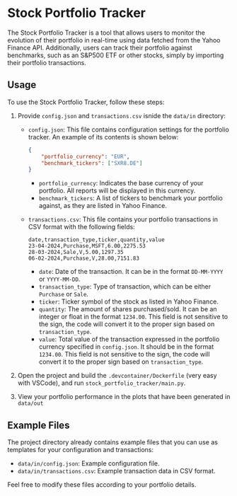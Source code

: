 # Stock Portfolio Tracker

The Stock Portfolio Tracker is a tool that allows users to monitor the evolution of their portfolio in real-time using data fetched from the Yahoo Finance API. Additionally, users can track their portfolio against benchmarks, such as an S&P500 ETF or other stocks, simply by importing their portfolio transactions.

## Usage

To use the Stock Portfolio Tracker, follow these steps:

1. Provide `config.json` and `transactions.csv` isnide the `data/in` directory:
   - `config.json`: This file contains configuration settings for the portfolio tracker. An example of its contents is shown below:
     ```json
     {
         "portfolio_currency": "EUR",
         "benchmark_tickers": ["SXR8.DE"]
     }
     ```
     - `portfolio_currency`: Indicates the base currency of your portfolio. All reports will be displayed in this currency.
     - `benchmark_tickers`: A list of tickers to benchmark your portfolio against, as they are listed in Yahoo Finance.
   
   - `transactions.csv`: This file contains your portfolio transactions in CSV format with the following fields:
     ```csv
     date,transaction_type,ticker,quantity,value
     23-04-2024,Purchase,MSFT,6.00,2275.53
     28-03-2024,Sale,V,5.00,1297.35
     06-02-2024,Purchase,V,28.00,7151.83
     ```
     - `date`: Date of the transaction. It can be in the format `DD-MM-YYYY` or `YYYY-MM-DD`.
     - `transaction_type`: Type of transaction, which can be either `Purchase` or `Sale`.
     - `ticker`: Ticker symbol of the stock as listed in Yahoo Finance.
     - `quantity`: The amount of shares purchased/sold. It can be an integer or float in the format `1234.00`. This field is not sensitive to the sign, the code will convert it to the proper sign based on `transaction_type`.
     - `value`: Total value of the transaction expressed in the portfolio currency specified in `config.json`. It should be in the format `1234.00`. This field is not sensitive to the sign, the code will convert it to the proper sign based on `transaction_type`.

2. Open the project and build the `.devcontainer/Dockerfile` (very easy with VSCode), and run `stock_portfolio_tracker/main.py`.

3. View your portfolio performance in the plots that have been generated in `data/out`

## Example Files

The project directory already contains example files that you can use as templates for your configuration and transactions:

- `data/in/config.json`: Example configuration file.
- `data/in/transactions.csv`: Example transaction data in CSV format.

Feel free to modify these files according to your portfolio details.

